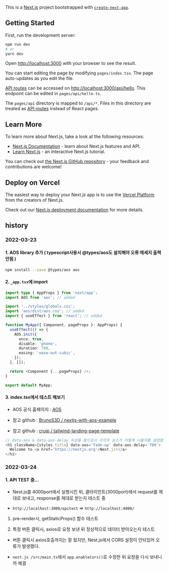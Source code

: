 This is a [Next.js](https://nextjs.org/) project bootstrapped with [`create-next-app`](https://github.com/vercel/next.js/tree/canary/packages/create-next-app).

## Getting Started

First, run the development server:

```bash
npm run dev
# or
yarn dev
```

Open [http://localhost:3000](http://localhost:3000) with your browser to see the result.

You can start editing the page by modifying `pages/index.tsx`. The page auto-updates as you edit the file.

[API routes](https://nextjs.org/docs/api-routes/introduction) can be accessed on [http://localhost:3000/api/hello](http://localhost:3000/api/hello). This endpoint can be edited in `pages/api/hello.ts`.

The `pages/api` directory is mapped to `/api/*`. Files in this directory are treated as [API routes](https://nextjs.org/docs/api-routes/introduction) instead of React pages.

## Learn More

To learn more about Next.js, take a look at the following resources:

- [Next.js Documentation](https://nextjs.org/docs) - learn about Next.js features and API.
- [Learn Next.js](https://nextjs.org/learn) - an interactive Next.js tutorial.

You can check out [the Next.js GitHub repository](https://github.com/vercel/next.js/) - your feedback and contributions are welcome!

## Deploy on Vercel

The easiest way to deploy your Next.js app is to use the [Vercel Platform](https://vercel.com/new?utm_medium=default-template&filter=next.js&utm_source=create-next-app&utm_campaign=create-next-app-readme) from the creators of Next.js.

Check out our [Next.js deployment documentation](https://nextjs.org/docs/deployment) for more details.

## history

### 2022-03-23

#### 1. AOS library 추가 ( typescript사용시 @types/aos도 설치해야 오류 메세지 출력 안됨 )

```bash
npm install --save @types/aos aos
```

#### 2. `_app.tsx`에 import

```typescript
import type { AppProps } from 'next/app';
import AOS from 'aos'; // added

import '../styles/globals.css';
import 'aos/dist/aos.css'; // added
import { useEffect } from 'react'; // added

function MyApp({ Component, pageProps }: AppProps) {
  useEffect(() => {
    AOS.init({
      once: true,
      disable: 'phone',
      duration: 700,
      easing: 'ease-out-cubic',
    });
  }, []);

  return <Component {...pageProps} />;
}

export default MyApp;
```

#### 3. index.tsx에서 테스트 해보기

- AOS 공식 홈페이지 : [AOS](https://michalsnik.github.io/aos/)

- 참고 github : [BrunoS3D / nextjs-with-aos-example](https://github.com/BrunoS3D/nextjs-with-aos-example)
- 참고 github : [cruip / tailwind-landing-page-template](https://github.com/cruip/tailwind-landing-page-template/blob/main/src/partials/Footer.jsx)

```typescript
// data-aos & data-aos-delay 속성을 줌으로서 각각의 요소가 어떻게 나올지를 설정할수 있고, delay로는 시간차도 줄수 있다.
<h1 className={styles.title} data-aos='fade-up' data-aos-delay='700'>
  Welcome to <a href='https://nextjs.org'>Next.js!</a>
</h1>
```

### 2022-03-24

#### 1. API TEST 중...

- Nest.js를 4000port에서 실행시킨 뒤, 클라이언트(3000port)에서 request를 제대로 보내고, response를 제대로 받는지 테스트 중

- `http://localhost:3000/apitest` => `http://localhost:4000/`

1. pre-render시, getStaticProps() 함수 테스트

2. 특정 버튼 클릭시, axios로 요청 보낸 뒤 정상적으로 데이터 받아오는지 테스트

- 버튼 클릭시 axios호출까지는 잘 됬지만, Nest.js에서 CORS 설정이 안되있어 오류가 발생했다.

- `nest.js /src/main.ts`에서 `app.enableCors()`로 수정한 뒤 요청을 다시 보내니까 해결
